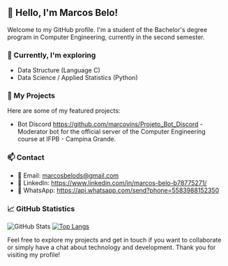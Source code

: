 ## 👋 Hello, I'm Marcos Belo!

Welcome to my GitHub profile. I'm a student of the Bachelor's degree program in Computer Engineering, currently in the second semester.

### 🌱 Currently, I'm exploring

- Data Structure (Language C)
- Data Science / Applied Statistics (Python)

### 🚀 My Projects
Here are some of my featured projects:

- Bot Discord  https://github.com/marcovins/Projeto_Bot_Discord - Moderator bot for the official server of the Computer Engineering course at IFPB - Campina Grande.

### 📫 Contact
- 📧 Email: marcosbelods@gmail.com
- 💼 LinkedIn: https://www.linkedin.com/in/marcos-belo-b78775271/
- 📱 WhatsApp: https://api.whatsapp.com/send?phone=5583988152350

### 📈 GitHub Statistics
![GitHub Stats](https://github-readme-stats.vercel.app/api?username=marcovins&show_icons=true&theme=tokyonight&width=300)
[![Top Langs](https://github-readme-stats.vercel.app/api/top-langs/?username=marcovins&theme=tokyonight&layout=donut&width=300)](https://github.com/marcovins/github-readme-stats)

Feel free to explore my projects and get in touch if you want to collaborate or simply have a chat about technology and development. Thank you for visiting my profile!

